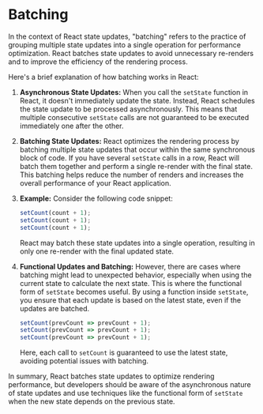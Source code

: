 # Batching  

In the context of React state updates, "batching" refers to the practice of grouping multiple state updates into a single operation for performance optimization. React batches state updates to avoid unnecessary re-renders and to improve the efficiency of the rendering process.

Here's a brief explanation of how batching works in React:

1. **Asynchronous State Updates:**
   When you call the `setState` function in React, it doesn't immediately update the state. Instead, React schedules the state update to be processed asynchronously. This means that multiple consecutive `setState` calls are not guaranteed to be executed immediately one after the other.

2. **Batching State Updates:**
   React optimizes the rendering process by batching multiple state updates that occur within the same synchronous block of code. If you have several `setState` calls in a row, React will batch them together and perform a single re-render with the final state. This batching helps reduce the number of renders and increases the overall performance of your React application.

3. **Example:**
   Consider the following code snippet:
   ```javascript
   setCount(count + 1);
   setCount(count + 1);
   setCount(count + 1);
   ```
   React may batch these state updates into a single operation, resulting in only one re-render with the final updated state.

4. **Functional Updates and Batching:**
   However, there are cases where batching might lead to unexpected behavior, especially when using the current state to calculate the next state. This is where the functional form of `setState` becomes useful. By using a function inside `setState`, you ensure that each update is based on the latest state, even if the updates are batched.

   ```javascript
   setCount(prevCount => prevCount + 1);
   setCount(prevCount => prevCount + 1);
   setCount(prevCount => prevCount + 1);
   ```
   Here, each call to `setCount` is guaranteed to use the latest state, avoiding potential issues with batching.

In summary, React batches state updates to optimize rendering performance, but developers should be aware of the asynchronous nature of state updates and use techniques like the functional form of `setState` when the new state depends on the previous state.